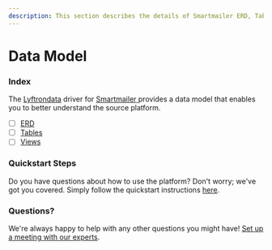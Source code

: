 ```yaml
---
description: This section describes the details of Smartmailer ERD, Tables, and Views.
---
```


# Data Model

### Index

The  [Lyftrondata](https://www.lyftrondata.com/) driver for [Smartmailer](https://www.lyftrondata.com/integration/smartmailer/)[ ](https://www.lyftrondata.com/integration/smartmailer/)provides a data model that enables you to better understand the source platform.

* [ ] [ERD](../../../marketing-analytics/smartmailer/data-model/erd.md)
* [ ] [Tables](../../../marketing-analytics/smartmailer/data-model/tables.md)
* [ ] [Views](../../../marketing-analytics/smartmailer/data-model/views.md)

### Quickstart Steps

Do you have questions about how to use the platform? Don't worry; we've got you covered. Simply follow the quickstart instructions [here](../../../../quickstart-steps.md).

### Questions? <a href="#questions" id="questions"></a>

We're always happy to help with any other questions you might have! [Set up a meeting with our experts](https://www.lyftrondata.com/book-a-meeting/).

